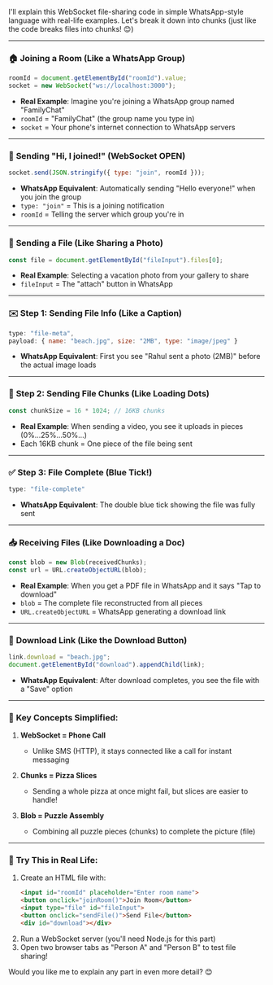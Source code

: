 I'll explain this WebSocket file-sharing code in simple WhatsApp-style language with real-life examples. Let's break it down into chunks (just like the code breaks files into chunks! 😊)

---

### 🏠 **Joining a Room (Like a WhatsApp Group)**
```javascript
roomId = document.getElementById("roomId").value;
socket = new WebSocket("ws://localhost:3000");
```
- **Real Example**: Imagine you're joining a WhatsApp group named "FamilyChat"
- `roomId` = "FamilyChat" (the group name you type in)
- `socket` = Your phone's internet connection to WhatsApp servers

---

### 📩 **Sending "Hi, I joined!" (WebSocket OPEN)**
```javascript
socket.send(JSON.stringify({ type: "join", roomId }));
```
- **WhatsApp Equivalent**: Automatically sending "Hello everyone!" when you join the group
- `type: "join"` = This is a joining notification
- `roomId` = Telling the server which group you're in

---

### 📁 **Sending a File (Like Sharing a Photo)**
```javascript
const file = document.getElementById("fileInput").files[0];
```
- **Real Example**: Selecting a vacation photo from your gallery to share
- `fileInput` = The "attach" button in WhatsApp

---

### ✉️ **Step 1: Sending File Info (Like a Caption)**
```javascript
type: "file-meta", 
payload: { name: "beach.jpg", size: "2MB", type: "image/jpeg" }
```
- **WhatsApp Equivalent**: First you see "Rahul sent a photo (2MB)" before the actual image loads

---

### 🧩 **Step 2: Sending File Chunks (Like Loading Dots)**
```javascript
const chunkSize = 16 * 1024; // 16KB chunks
```
- **Real Example**: When sending a video, you see it uploads in pieces (0%...25%...50%...)
- Each 16KB chunk = One piece of the file being sent

---

### ✅ **Step 3: File Complete (Blue Tick!)**
```javascript
type: "file-complete"
```
- **WhatsApp Equivalent**: The double blue tick showing the file was fully sent

---

### 📥 **Receiving Files (Like Downloading a Doc)**
```javascript
const blob = new Blob(receivedChunks);
const url = URL.createObjectURL(blob);
```
- **Real Example**: When you get a PDF file in WhatsApp and it says "Tap to download"
- `blob` = The complete file reconstructed from all pieces
- `URL.createObjectURL` = WhatsApp generating a download link

---

### 🔗 **Download Link (Like the Download Button)**
```javascript
link.download = "beach.jpg";
document.getElementById("download").appendChild(link);
```
- **WhatsApp Equivalent**: After download completes, you see the file with a "Save" option

---

### 🧠 **Key Concepts Simplified:**
1. **WebSocket = Phone Call**  
   - Unlike SMS (HTTP), it stays connected like a call for instant messaging

2. **Chunks = Pizza Slices**  
   - Sending a whole pizza at once might fail, but slices are easier to handle!

3. **Blob = Puzzle Assembly**  
   - Combining all puzzle pieces (chunks) to complete the picture (file)

---

### 🚀 **Try This in Real Life:**
1. Create an HTML file with:
   ```html
   <input id="roomId" placeholder="Enter room name">
   <button onclick="joinRoom()">Join Room</button>
   <input type="file" id="fileInput">
   <button onclick="sendFile()">Send File</button>
   <div id="download"></div>
   ```
2. Run a WebSocket server (you'll need Node.js for this part)
3. Open two browser tabs as "Person A" and "Person B" to test file sharing!

Would you like me to explain any part in even more detail? 😊